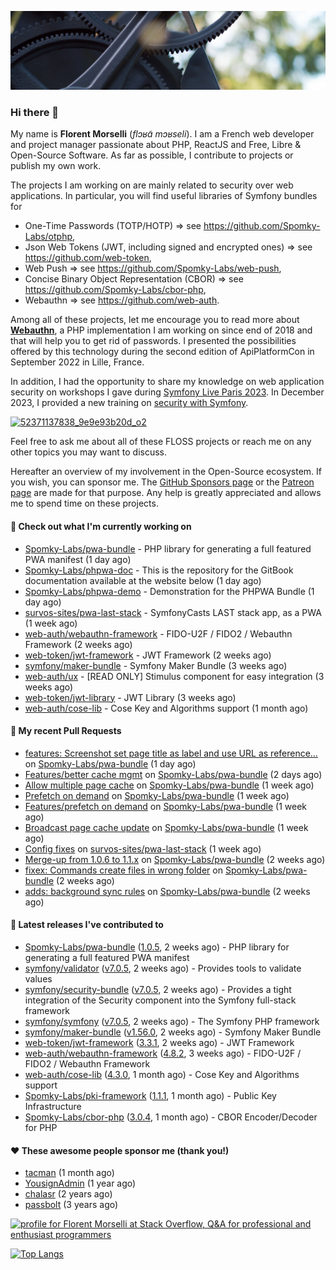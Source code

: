 ![Cover image](1.webp)

### Hi there 👋

My name is **Florent Morselli** (*flɔʁɑ̃ mɔʁseli*). I am a French web developer and project manager passionate about PHP, ReactJS and Free, Libre & Open-Source Software.
As far as possible, I contribute to projects or publish my own work.

The projects I am working on are mainly related to security over web applications. In particular, you will find useful libraries of Symfony bundles for
* One-Time Passwords (TOTP/HOTP) => see https://github.com/Spomky-Labs/otphp,
* Json Web Tokens (JWT, including signed and encrypted ones) => see https://github.com/web-token,
* Web Push => see https://github.com/Spomky-Labs/web-push,
* Concise Binary Object Representation (CBOR) => see https://github.com/Spomky-Labs/cbor-php,
* Webauthn => see https://github.com/web-auth.

Among all of these projects, let me encourage you to read more about [**Webauthn**](https://github.com/web-auth), a PHP implementation I am working on since end of 2018 and that will help you to get rid of passwords. I presented the possibilities offered by this technology during the second edition of ApiPlatformCon in September 2022 in Lille, France.

In addition, I had the opportunity to share my knowledge on web application security on workshops I gave during [Symfony Live Paris 2023](https://live.symfony.com/2023-paris/workshop/maximiser-la-securite-de-vos-applications-avec-le-bundle-security).
In December 2023, I provided a new training on [security with Symfony](https://live.symfony.com/2023-brussels-con/workshop/road-to-safer-applications).

[![52371137838_9e9e93b20d_o2](https://user-images.githubusercontent.com/1091072/191684778-b9e26104-038d-45c2-a1b3-287233d15ecc.jpg)](https://api-platform.com/con/2022/conferences/webauthn-se-debarrasser-des-mots-de-passe-definitivement/)

Feel free to ask me about all of these FLOSS projects or reach me on any other topics you may want to discuss.

Hereafter an overview of my involvement in the Open-Source ecosystem.
If you wish, you can sponsor me. The [GitHub Sponsors page](https://github.com/sponsors/Spomky/) or the [Patreon page](https://www.patreon.com/FlorentMorselli) are made for that purpose. Any help is greatly appreciated and allows me to spend time on these projects.

#### 👷 Check out what I'm currently working on

- [Spomky-Labs/pwa-bundle](https://github.com/Spomky-Labs/pwa-bundle) - PHP library for generating a full featured PWA manifest (1 day ago)
- [Spomky-Labs/phpwa-doc](https://github.com/Spomky-Labs/phpwa-doc) - This is the repository for the GitBook documentation available at the website below (1 day ago)
- [Spomky-Labs/phpwa-demo](https://github.com/Spomky-Labs/phpwa-demo) - Demonstration for the PHPWA Bundle (1 day ago)
- [survos-sites/pwa-last-stack](https://github.com/survos-sites/pwa-last-stack) - SymfonyCasts LAST stack app, as a PWA (1 week ago)
- [web-auth/webauthn-framework](https://github.com/web-auth/webauthn-framework) - FIDO-U2F / FIDO2 / Webauthn Framework (2 weeks ago)
- [web-token/jwt-framework](https://github.com/web-token/jwt-framework) - JWT Framework (2 weeks ago)
- [symfony/maker-bundle](https://github.com/symfony/maker-bundle) - Symfony Maker Bundle (3 weeks ago)
- [web-auth/ux](https://github.com/web-auth/ux) - [READ ONLY] Stimulus component for easy integration (3 weeks ago)
- [web-token/jwt-library](https://github.com/web-token/jwt-library) - JWT Library (3 weeks ago)
- [web-auth/cose-lib](https://github.com/web-auth/cose-lib) - Cose Key and Algorithms support (1 month ago)

#### 🔨 My recent Pull Requests

- [features: Screenshot set page title as label and use URL as reference…](https://github.com/Spomky-Labs/pwa-bundle/pull/139) on [Spomky-Labs/pwa-bundle](https://github.com/Spomky-Labs/pwa-bundle) (1 day ago)
- [Features/better cache mgmt](https://github.com/Spomky-Labs/pwa-bundle/pull/135) on [Spomky-Labs/pwa-bundle](https://github.com/Spomky-Labs/pwa-bundle) (2 days ago)
- [Allow multiple page cache](https://github.com/Spomky-Labs/pwa-bundle/pull/123) on [Spomky-Labs/pwa-bundle](https://github.com/Spomky-Labs/pwa-bundle) (1 week ago)
- [Prefetch on demand](https://github.com/Spomky-Labs/pwa-bundle/pull/121) on [Spomky-Labs/pwa-bundle](https://github.com/Spomky-Labs/pwa-bundle) (1 week ago)
- [Features/prefetch on demand](https://github.com/Spomky-Labs/pwa-bundle/pull/120) on [Spomky-Labs/pwa-bundle](https://github.com/Spomky-Labs/pwa-bundle) (1 week ago)
- [Broadcast page cache update](https://github.com/Spomky-Labs/pwa-bundle/pull/119) on [Spomky-Labs/pwa-bundle](https://github.com/Spomky-Labs/pwa-bundle) (1 week ago)
- [Config fixes](https://github.com/survos-sites/pwa-last-stack/pull/1) on [survos-sites/pwa-last-stack](https://github.com/survos-sites/pwa-last-stack) (1 week ago)
- [Merge-up from 1.0.6 to 1.1.x](https://github.com/Spomky-Labs/pwa-bundle/pull/104) on [Spomky-Labs/pwa-bundle](https://github.com/Spomky-Labs/pwa-bundle) (2 weeks ago)
- [fixex: Commands create files in wrong folder](https://github.com/Spomky-Labs/pwa-bundle/pull/103) on [Spomky-Labs/pwa-bundle](https://github.com/Spomky-Labs/pwa-bundle) (2 weeks ago)
- [adds: background sync rules](https://github.com/Spomky-Labs/pwa-bundle/pull/102) on [Spomky-Labs/pwa-bundle](https://github.com/Spomky-Labs/pwa-bundle) (2 weeks ago)

#### 🔭 Latest releases I've contributed to

- [Spomky-Labs/pwa-bundle](https://github.com/Spomky-Labs/pwa-bundle) ([1.0.5](https://github.com/Spomky-Labs/pwa-bundle/releases/tag/1.0.5), 2 weeks ago) - PHP library for generating a full featured PWA manifest
- [symfony/validator](https://github.com/symfony/validator) ([v7.0.5](https://github.com/symfony/validator/releases/tag/v7.0.5), 2 weeks ago) - Provides tools to validate values
- [symfony/security-bundle](https://github.com/symfony/security-bundle) ([v7.0.5](https://github.com/symfony/security-bundle/releases/tag/v7.0.5), 2 weeks ago) - Provides a tight integration of the Security component into the Symfony full-stack framework
- [symfony/symfony](https://github.com/symfony/symfony) ([v7.0.5](https://github.com/symfony/symfony/releases/tag/v7.0.5), 2 weeks ago) - The Symfony PHP framework
- [symfony/maker-bundle](https://github.com/symfony/maker-bundle) ([v1.56.0](https://github.com/symfony/maker-bundle/releases/tag/v1.56.0), 2 weeks ago) - Symfony Maker Bundle
- [web-token/jwt-framework](https://github.com/web-token/jwt-framework) ([3.3.1](https://github.com/web-token/jwt-framework/releases/tag/3.3.1), 2 weeks ago) - JWT Framework
- [web-auth/webauthn-framework](https://github.com/web-auth/webauthn-framework) ([4.8.2](https://github.com/web-auth/webauthn-framework/releases/tag/4.8.2), 3 weeks ago) - FIDO-U2F / FIDO2 / Webauthn Framework
- [web-auth/cose-lib](https://github.com/web-auth/cose-lib) ([4.3.0](https://github.com/web-auth/cose-lib/releases/tag/4.3.0), 1 month ago) - Cose Key and Algorithms support
- [Spomky-Labs/pki-framework](https://github.com/Spomky-Labs/pki-framework) ([1.1.1](https://github.com/Spomky-Labs/pki-framework/releases/tag/1.1.1), 1 month ago) - Public Key Infrastructure
- [Spomky-Labs/cbor-php](https://github.com/Spomky-Labs/cbor-php) ([3.0.4](https://github.com/Spomky-Labs/cbor-php/releases/tag/3.0.4), 1 month ago) - CBOR Encoder/Decoder for PHP

#### ❤️ These awesome people sponsor me (thank you!)

- [tacman](https://github.com/tacman) (1 month ago)
- [YousignAdmin](https://github.com/YousignAdmin) (1 year ago)
- [chalasr](https://github.com/chalasr) (2 years ago)
- [passbolt](https://github.com/passbolt) (3 years ago)

<a href="https://stackoverflow.com/users/2157818/florent-morselli"><img src="https://stackoverflow.com/users/flair/2157818.png" width="208" height="58" alt="profile for Florent Morselli at Stack Overflow, Q&amp;A for professional and enthusiast programmers" title="profile for Florent Morselli at Stack Overflow, Q&amp;A for professional and enthusiast programmers"></a>

[![Top Langs](https://wakatime.com/share/@Spomky/aa41d408-c524-4a5f-936d-0b9446698abd.svg)](https://wakatime.com/@Spomky)
